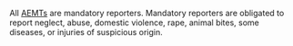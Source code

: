 All [AEMTs](AEMT) are mandatory reporters. Mandatory reporters are obligated to report neglect, abuse, domestic violence, rape, animal bites, some diseases, or injuries of suspicious origin.
